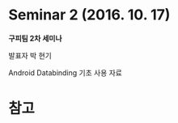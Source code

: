 Seminar 2 (2016. 10. 17)
========================

<b>구피팀 2차 세미나</b>

발표자 박 현기

Android Databinding
기초 사용 자료

참고
===



